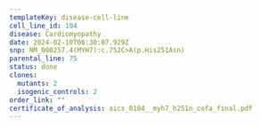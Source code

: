 ```yaml
---
templateKey: disease-cell-line
cell_line_id: 104
disease: Cardiomyopathy
date: 2024-02-10T06:30:07.929Z
snp: NM_000257.4(MYH7):c.752C>A(p.His251Asn)
parental_line: 75
status: done
clones:
  mutants: 2
  isogenic_controls: 2
order_link: ""
certificate_of_analysis: aics_0104__myh7_h251n_cofa_final.pdf
---
```

